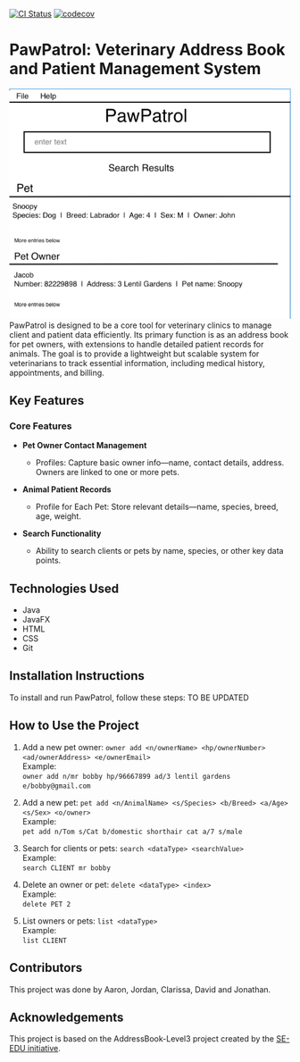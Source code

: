 [![CI Status](https://github.com/se-edu/addressbook-level3/workflows/Java%20CI/badge.svg)](https://github.com/se-edu/addressbook-level3/actions) [![codecov](https://codecov.io/gh/AY2425S1-CS2103T-T13-3/tp/graph/badge.svg?token=L39TRCVDDB)](https://codecov.io/gh/AY2425S1-CS2103T-T13-3/tp)

# PawPatrol: Veterinary Address Book and Patient Management System

![Ui](docs/images/Ui.png)  
PawPatrol is designed to be a core tool for veterinary clinics to manage client and patient data efficiently. Its
primary function is as an address book for pet owners, with extensions to handle detailed patient records for animals.
The goal is to provide a lightweight but scalable system for veterinarians to track essential information, including
medical history, appointments, and billing.

## Key Features

### Core Features

- **Pet Owner Contact Management**
    - Profiles: Capture basic owner info—name, contact details, address. Owners are linked to one or more pets.

- **Animal Patient Records**
    - Profile for Each Pet: Store relevant details—name, species, breed, age, weight.

- **Search Functionality**
    - Ability to search clients or pets by name, species, or other key data points.

## Technologies Used

- Java
- JavaFX
- HTML
- CSS
- Git

## Installation Instructions

To install and run PawPatrol, follow these steps:
TO BE UPDATED

## How to Use the Project

1. Add a new pet owner: `owner add <n/ownerName> <hp/ownerNumber> <ad/ownerAddress> <e/ownerEmail>`  
   Example:  
   ```owner add n/mr bobby hp/96667899 ad/3 lentil gardens e/bobby@gmail.com```

2. Add a new pet: `pet add <n/AnimalName> <s/Species> <b/Breed> <a/Age> <s/Sex> <o/owner>`  
   Example:  
   ```pet add n/Tom s/Cat b/domestic shorthair cat a/7 s/male```

3. Search for clients or pets: `search <dataType> <searchValue>`   
   Example:  
   ```search CLIENT mr bobby```

4. Delete an owner or pet: `delete <dataType> <index>`  
   Example:  
   ```delete PET 2```

5. List owners or pets: `list <dataType>`  
   Example:  
   ```list CLIENT```

## Contributors

This project was done by Aaron, Jordan, Clarissa, David and Jonathan.

## Acknowledgements

This project is based on the AddressBook-Level3 project created by the [SE-EDU initiative](https://se-education.org).
